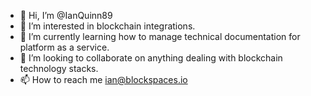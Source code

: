 - 👋 Hi, I’m @IanQuinn89
- 👀 I’m interested in blockchain integrations.
- 🌱 I’m currently learning how to manage technical documentation for platform as a service.
- 💞️ I’m looking to collaborate on anything dealing with blockchain technology stacks.
- 📫 How to reach me ian@blockspaces.io

<!---
IanQuinn89/IanQuinn89 is a ✨ special ✨ repository because its `README.md` (this file) appears on your GitHub profile.
You can click the Preview link to take a look at your changes.
--->
